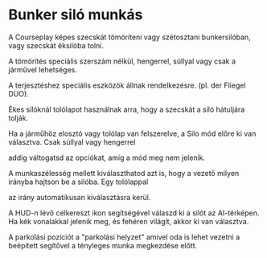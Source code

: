 # Bunker siló munkás

  
  
A Courseplay képes szecskát tömöríteni vagy szétosztani bunkersilóban, vagy szecskát éksilóba tolni.  
  
A tömörítés speciális szerszám nélkül, hengerrel, súllyal vagy csak a járművel lehetséges.  
  
A terjesztéshez speciális eszközök állnak rendelkezésre. (pl. der Fliegel DUO).  
  
Ékes silóknál tolólapot használnak arra, hogy a szecskát a siló hátuljára tolják.  
  


  
  
Ha a járműhöz elosztó vagy tolólap van felszerelve, a Silo mód előre ki van választva. Csak súllyal vagy hengerrel  
  
addig váltogatsd az opciókat, amíg a mód meg nem jelenik.  
  
A munkaszélesség mellett kiválaszthatod azt is, hogy a vezető milyen irányba hajtson be a silóba. Egy tolólappal  
  
az irány automatikusan kiválasztásra kerül.  
  
A HUD-n lévő célkereszt ikon segítségével válaszd ki a silót az AI-térképen. Ha kék vonalakkal jelenik meg, és fehéren világít, akkor ki van választva.  
  
A parkolási pozíciót a "parkolási helyzet" amivel oda is lehet vezetni a beépített segítővel a tényleges munka megkezdése előtt.  
  


